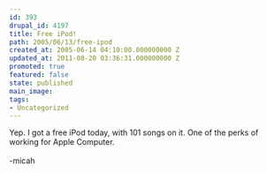 ```yaml
---
id: 393
drupal_id: 4197
title: Free iPod!
path: 2005/06/13/free-ipod
created_at: 2005-06-14 04:10:00.000000000 Z
updated_at: 2011-08-20 03:36:31.000000000 Z
promoted: true
featured: false
state: published
main_image: 
tags:
- Uncategorized
---
```

Yep. I got a free iPod today, with 101 songs on it. One of the perks of working for Apple Computer.<br /><br />-micah

